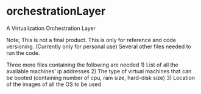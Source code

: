 orchestrationLayer
==================

A Virtualization Orchestration Layer

Note; This is not a final product. This is only for reference and code versioning. (Currently only for personal use)
Several other files needed to run the code.

Three more files containing the following are needed 
        1) List of all the available machines' ip addresses
        2) The type of virtual machines that can be booted (containing number of cpu, ram size, hard-disk size)
        3) Location of the images of all the OS to be used
